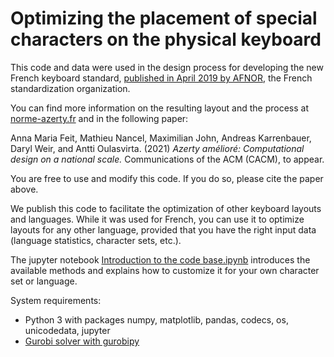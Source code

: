 # Optimizing the placement of special characters on the physical keyboard

This code and data were used in the design process for developing the new French keyboard standard, <a href="https://normalisation.afnor.org/actualites/faq-clavier-francais/"> published in April 2019 by AFNOR</a>, the French standardization organization.

You can find more information on the resulting layout and the process at <a href=http://norme-azerty.fr>norme-azerty.fr</a> and in the following paper:

Anna Maria Feit, Mathieu Nancel, Maximilian John, Andreas Karrenbauer, Daryl Weir, and Antti Oulasvirta. (2021) <i>Azerty amélioré: Computational design on a national scale.</i> Communications of the ACM (CACM), to appear.

You are free to use and modify this code. If you do so, please cite the paper above.

We publish this code to facilitate the optimization of other keyboard layouts and languages. While it was used for French, you can use it to optimize layouts for any other language, provided that you have the right input data (language statistics, character sets, etc.). 

The jupyter notebook <a href="Introduction to the codebase.ipynb">Introduction to the code base.ipynb</a> introduces the available methods and explains how to customize it for your own character set or language. 

System requirements: 
- Python 3 with packages numpy, matplotlib, pandas, codecs, os, unicodedata, jupyter
- <a href="https://www.gurobi.com/documentation/9.1/quickstart_mac/cs_python_installation_opt.html"> Gurobi solver with gurobipy</a>
